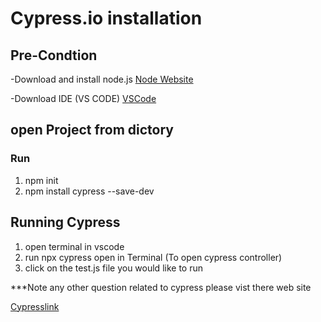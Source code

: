 # Cypress.io installation 

## Pre-Condtion 

-Download and install node.js 
[Node Website](https://nodejs.org/en/)

-Download IDE (VS CODE)
[VSCode](https://code.visualstudio.com/)

## open Project from dictory 
### Run 
1. npm init 
2. npm install cypress --save-dev

## Running Cypress 

1. open terminal in vscode 
2. run npx cypress open in Terminal (To open cypress controller)
3. click on the test.js file you would like to run

***Note any other question related to cypress please vist there web site 

[Cypresslink](https://docs.cypress.io/guides/overview/why-cypress)
